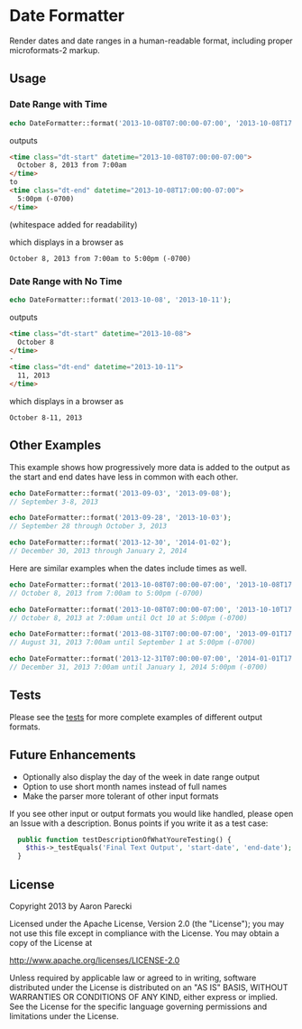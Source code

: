 Date Formatter
==============

Render dates and date ranges in a human-readable format, including proper microformats-2 markup.


Usage
-----

### Date Range with Time

```php
echo DateFormatter::format('2013-10-08T07:00:00-07:00', '2013-10-08T17:00:00-07:00');
```

outputs

```html
<time class="dt-start" datetime="2013-10-08T07:00:00-07:00">
  October 8, 2013 from 7:00am
</time> 
to 
<time class="dt-end" datetime="2013-10-08T17:00:00-07:00">
  5:00pm (-0700)
</time>
```

(whitespace added for readability)

which displays in a browser as

```
October 8, 2013 from 7:00am to 5:00pm (-0700)
```

### Date Range with No Time

```php
echo DateFormatter::format('2013-10-08', '2013-10-11');
```

outputs

```html
<time class="dt-start" datetime="2013-10-08">
  October 8
</time>
-
<time class="dt-end" datetime="2013-10-11">
  11, 2013
</time>
```

which displays in a browser as

```
October 8-11, 2013
```

Other Examples
--------------

This example shows how progressively more data is added to the output as the start and end dates have less in common with each other.

```php
echo DateFormatter::format('2013-09-03', '2013-09-08');
// September 3-8, 2013

echo DateFormatter::format('2013-09-28', '2013-10-03');
// September 28 through October 3, 2013

echo DateFormatter::format('2013-12-30', '2014-01-02');
// December 30, 2013 through January 2, 2014
```

Here are similar examples when the dates include times as well.

```php
echo DateFormatter::format('2013-10-08T07:00:00-07:00', '2013-10-08T17:00:00-07:00');
// October 8, 2013 from 7:00am to 5:00pm (-0700)

echo DateFormatter::format('2013-10-08T07:00:00-07:00', '2013-10-10T17:00:00-07:00');
// October 8, 2013 at 7:00am until Oct 10 at 5:00pm (-0700)

echo DateFormatter::format('2013-08-31T07:00:00-07:00', '2013-09-01T17:00:00-07:00');
// August 31, 2013 7:00am until September 1 at 5:00pm (-0700)

echo DateFormatter::format('2013-12-31T07:00:00-07:00', '2014-01-01T17:00:00-07:00');
// December 31, 2013 7:00am until January 1, 2014 5:00pm (-0700)
```


Tests
-----

Please see the [tests](tests/BasicTest.php) for more complete examples of different output formats.



Future Enhancements
-------------------

* Optionally also display the day of the week in date range output
* Option to use short month names instead of full names
* Make the parser more tolerant of other input formats

If you see other input or output formats you would like handled, please open an Issue with a description. Bonus points if you write it as a test case:

```php
  public function testDescriptionOfWhatYoureTesting() {
    $this->_testEquals('Final Text Output', 'start-date', 'end-date');
  }
```


License
-------

Copyright 2013 by Aaron Parecki

Licensed under the Apache License, Version 2.0 (the "License");
you may not use this file except in compliance with the License.
You may obtain a copy of the License at

   http://www.apache.org/licenses/LICENSE-2.0

Unless required by applicable law or agreed to in writing, software
distributed under the License is distributed on an "AS IS" BASIS,
WITHOUT WARRANTIES OR CONDITIONS OF ANY KIND, either express or implied.
See the License for the specific language governing permissions and
limitations under the License.
